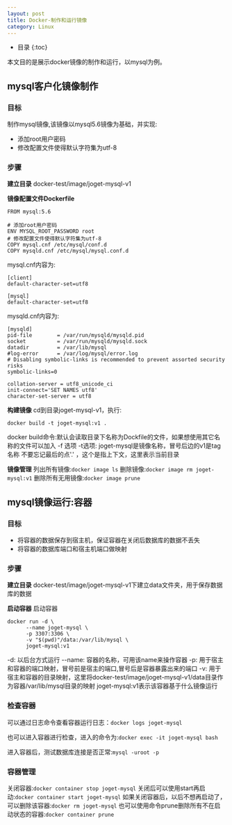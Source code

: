 ```yaml
---
layout: post
title: Docker-制作和运行镜像
category: Linux
---
```

* 目录
{:toc}

本文目的是展示docker镜像的制作和运行，以mysql为例。

## mysql客户化镜像制作
### 目标
制作mysql镜像,该镜像以mysql5.6镜像为基础，并实现:
- 添加root用户密码
- 修改配置文件使得默认字符集为utf-8

### 步骤

**建立目录**
docker-test/image/joget-mysql-v1

**镜像配置文件Dockerfile**
```
FROM mysql:5.6

# 添加root用户密码
ENV MYSQL_ROOT_PASSWORD root
# 修改配置文件使得默认字符集为utf-8
COPY mysql.cnf /etc/mysql/conf.d
COPY mysqld.cnf /etc/mysql/mysql.conf.d
```
mysql.cnf内容为:
```
[client]
default-character-set=utf8

[mysql]
default-character-set=utf8
```
mysqld.cnf内容为:
```
[mysqld]
pid-file        = /var/run/mysqld/mysqld.pid
socket          = /var/run/mysqld/mysqld.sock
datadir         = /var/lib/mysql
#log-error      = /var/log/mysql/error.log
# Disabling symbolic-links is recommended to prevent assorted security risks
symbolic-links=0

collation-server = utf8_unicode_ci
init-connect='SET NAMES utf8'
character-set-server = utf8
```
**构建镜像**
cd到目录joget-mysql-v1，执行:
```
docker build -t joget-mysql:v1 .
```
docker build命令:默认会读取目录下名称为Dockfile的文件，如果想使用其它名称的文件可以加入 -f 选项
-t选项: joget-mysql是镜像名称，冒号后边的v1是tag名称
不要忘记最后的点'.' ，这个是指上下文，这里表示当前目录

**镜像管理**
列出所有镜像:`docker image ls`
删除镜像:`docker image rm joget-mysql:v1`
删除所有无用镜像:`docker image prune`

## mysql镜像运行:容器
### 目标
- 将容器的数据保存到宿主机，保证容器在关闭后数据库的数据不丢失
- 将容器的数据库端口和宿主机端口做映射

### 步骤
**建立目录**
docker-test/image/joget-mysql-v1下建立data文件夹，用于保存数据库的数据

**启动容器**
启动容器
```
docker run -d \
      --name joget-mysql \
      -p 3307:3306 \
      -v "$(pwd)"/data:/var/lib/mysql \
      joget-mysql:v1
```
-d: 以后台方式运行
--name: 容器的名称，可用该name来操作容器
-p: 用于宿主和容器的端口映射，冒号前是宿主的端口,冒号后是容器暴露出来的端口
-v: 用于宿主和容器的目录映射，这里将docker-test/image/joget-mysql-v1/data目录作为容器/var/lib/mysql目录的映射
joget-mysql:v1表示该容器基于什么镜像运行

### 检查容器
可以通过日志命令查看容器运行日志：`docker logs joget-mysql`

也可以进入容器进行检查，进入的命令为:`docker exec -it joget-mysql bash`

进入容器后，测试数据库连接是否正常:`mysql -uroot -p`

### 容器管理
关闭容器:`docker container stop joget-mysql`
关闭后可以使用start再启动:`docker container start joget-mysql`
如果关闭容器后，以后不想再启动了，可以删除该容器:`docker rm joget-mysql`
也可以使用命令prune删除所有不在启动状态的容器:`docker container prune`
